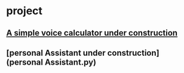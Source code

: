 # project
## [A simple voice calculator under construction](first.py)
## [personal Assistant under construction](personal Assistant.py)
